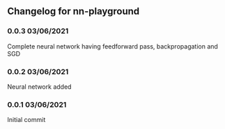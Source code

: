 ## Changelog for nn-playground

### 0.0.3 03/06/2021
Complete neural network having feedforward pass, backpropagation and SGD

### 0.0.2 03/06/2021
Neural network added

### 0.0.1 03/06/2021
Initial commit